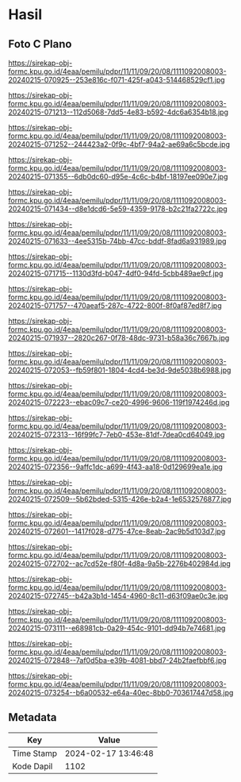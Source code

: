 # Hasil

## Foto C Plano

https://sirekap-obj-formc.kpu.go.id/4eaa/pemilu/pdpr/11/11/09/20/08/1111092008003-20240215-070925--253e816c-f071-425f-a043-514468529cf1.jpg

https://sirekap-obj-formc.kpu.go.id/4eaa/pemilu/pdpr/11/11/09/20/08/1111092008003-20240215-071213--112d5068-7dd5-4e83-b592-4dc6a6354b18.jpg

https://sirekap-obj-formc.kpu.go.id/4eaa/pemilu/pdpr/11/11/09/20/08/1111092008003-20240215-071252--244423a2-0f9c-4bf7-94a2-ae69a6c5bcde.jpg

https://sirekap-obj-formc.kpu.go.id/4eaa/pemilu/pdpr/11/11/09/20/08/1111092008003-20240215-071355--6db0dc60-d95e-4c6c-b4bf-18197ee090e7.jpg

https://sirekap-obj-formc.kpu.go.id/4eaa/pemilu/pdpr/11/11/09/20/08/1111092008003-20240215-071434--d8e1dcd6-5e59-4359-9178-b2c21fa2722c.jpg

https://sirekap-obj-formc.kpu.go.id/4eaa/pemilu/pdpr/11/11/09/20/08/1111092008003-20240215-071633--4ee5315b-74bb-47cc-bddf-8fad6a931989.jpg

https://sirekap-obj-formc.kpu.go.id/4eaa/pemilu/pdpr/11/11/09/20/08/1111092008003-20240215-071715--1130d3fd-b047-4df0-94fd-5cbb489ae9cf.jpg

https://sirekap-obj-formc.kpu.go.id/4eaa/pemilu/pdpr/11/11/09/20/08/1111092008003-20240215-071757--470aeaf5-287c-4722-800f-8f0af87ed8f7.jpg

https://sirekap-obj-formc.kpu.go.id/4eaa/pemilu/pdpr/11/11/09/20/08/1111092008003-20240215-071937--2820c267-0f78-48dc-9731-b58a36c7667b.jpg

https://sirekap-obj-formc.kpu.go.id/4eaa/pemilu/pdpr/11/11/09/20/08/1111092008003-20240215-072053--fb59f801-1804-4cd4-be3d-9de5038b6988.jpg

https://sirekap-obj-formc.kpu.go.id/4eaa/pemilu/pdpr/11/11/09/20/08/1111092008003-20240215-072223--ebac09c7-ce20-4996-9606-119f1974246d.jpg

https://sirekap-obj-formc.kpu.go.id/4eaa/pemilu/pdpr/11/11/09/20/08/1111092008003-20240215-072313--16f99fc7-7eb0-453e-81df-7dea0cd64049.jpg

https://sirekap-obj-formc.kpu.go.id/4eaa/pemilu/pdpr/11/11/09/20/08/1111092008003-20240215-072356--9affc1dc-a699-4f43-aa18-0d129699ea1e.jpg

https://sirekap-obj-formc.kpu.go.id/4eaa/pemilu/pdpr/11/11/09/20/08/1111092008003-20240215-072509--5b62bded-5315-426e-b2a4-1e6532576877.jpg

https://sirekap-obj-formc.kpu.go.id/4eaa/pemilu/pdpr/11/11/09/20/08/1111092008003-20240215-072601--1417f028-d775-47ce-8eab-2ac9b5d103d7.jpg

https://sirekap-obj-formc.kpu.go.id/4eaa/pemilu/pdpr/11/11/09/20/08/1111092008003-20240215-072702--ac7cd52e-f80f-4d8a-9a5b-2276b402984d.jpg

https://sirekap-obj-formc.kpu.go.id/4eaa/pemilu/pdpr/11/11/09/20/08/1111092008003-20240215-072745--b42a3b1d-1454-4960-8c11-d63f09ae0c3e.jpg

https://sirekap-obj-formc.kpu.go.id/4eaa/pemilu/pdpr/11/11/09/20/08/1111092008003-20240215-073111--e68981cb-0a29-454c-9101-dd94b7e74681.jpg

https://sirekap-obj-formc.kpu.go.id/4eaa/pemilu/pdpr/11/11/09/20/08/1111092008003-20240215-072848--7af0d5ba-e39b-4081-bbd7-24b2faefbbf6.jpg

https://sirekap-obj-formc.kpu.go.id/4eaa/pemilu/pdpr/11/11/09/20/08/1111092008003-20240215-073254--b6a00532-e64a-40ec-8bb0-703617447d58.jpg


## Metadata

| Key        | Value               |
| ---------- | ------------------- |
| Time Stamp | 2024-02-17 13:46:48 |
| Kode Dapil | 1102                |



